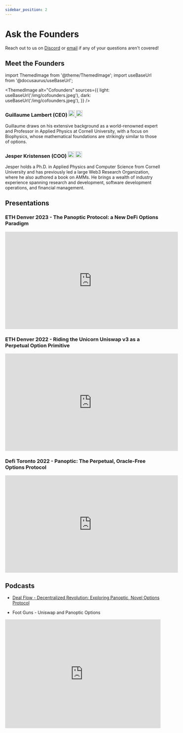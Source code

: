 ```yaml
---
sidebar_position: 2
---
```


# Ask the Founders
Reach out to us on [Discord](https://discord.com/invite/7fE8SN9pRT) or [email](mailto:hello@panoptic.xyz) if any of your questions aren't covered!

## Meet the Founders
import ThemedImage from '@theme/ThemedImage';
import useBaseUrl from '@docusaurus/useBaseUrl';

<ThemedImage
  alt="Cofounders"
  sources={{
    light: useBaseUrl('/img/cofounders.jpeg'),
    dark: useBaseUrl('/img/cofounders.jpeg'),
  }}
/>

### Guillaume Lambert (CEO) <a href="https://www.linkedin.com/in/guillaume-lambert-686591a0/"><img src="/img/linkedin.png" alt="icon | LinkedIn" width="21px"/>  </a> <a href="https://twitter.com/guil_lambert"><img src="/img/twitter.png" alt="icon | Twitter" width="21px"/></a>
    
Guillaume draws on his extensive background as a world-renowned expert and Professor in Applied Physics at Cornell University, with a focus on Biophysics, whose mathematical foundations are strikingly similar to those of options.

### Jesper Kristensen (COO) <a href="https://www.linkedin.com/in/jespertoftkristensen/"><img src="/img/linkedin.png" alt="icon | LinkedIn" width="21px"/></a> <a href="https://twitter.com/cryptojesperk"><img src="/img/twitter.png" alt="icon | Twitter" width="21px"/></a>

Jesper holds a Ph.D. in Applied Physics and Computer Science from Cornell University and has previously led a large Web3 Research Organization, where he also authored a book on AMMs. He brings a wealth of industry experience spanning research and development, software development operations, and financial management.

## Presentations

### ETH Denver 2023 - The Panoptic Protocol: a New DeFi Options Paradigm
<iframe width="560" height="315" src="https://www.youtube.com/embed/Dt5AdCNavjs?start=86" title="YouTube video player" frameborder="0" allow="accelerometer; autoplay; clipboard-write; encrypted-media; gyroscope; picture-in-picture; web-share" allowfullscreen></iframe>

### ETH Denver 2022 - Riding the Unicorn Uniswap v3 as a Perpetual Option Primitive
<iframe width="560" height="315" src="https://www.youtube.com/embed/mtd4JphPcuA" title="YouTube video player" frameborder="0" allow="accelerometer; autoplay; clipboard-write; encrypted-media; gyroscope; picture-in-picture; web-share" allowfullscreen>
</iframe>

### Defi Toronto 2022 - Panoptic: The Perpetual, Oracle-Free Options Protocol
<iframe width="560" height="315" src="https://www.youtube.com/embed/KDnAXqo3uyg" title="YouTube video player" frameborder="0" allow="accelerometer; autoplay; clipboard-write; encrypted-media; gyroscope; picture-in-picture; web-share" allowfullscreen></iframe>

## Podcasts

- [Deal Flow - Decentralized Revolution: Exploring Panoptic, Novel Options Protocol](https://twitter.com/i/spaces/1MYGNgjYwDZJw?s=20) 

- Foot Guns - Uniswap and Panoptic Options
<iframe src="https://open.spotify.com/embed/episode/51E2kRodvnkbbSqGTGIzp6?utm_source=generator&theme=0" width="100%" height="352" frameBorder="0" allowfullscreen="" allow="autoplay; clipboard-write; encrypted-media; fullscreen; picture-in-picture" loading="lazy"></iframe>